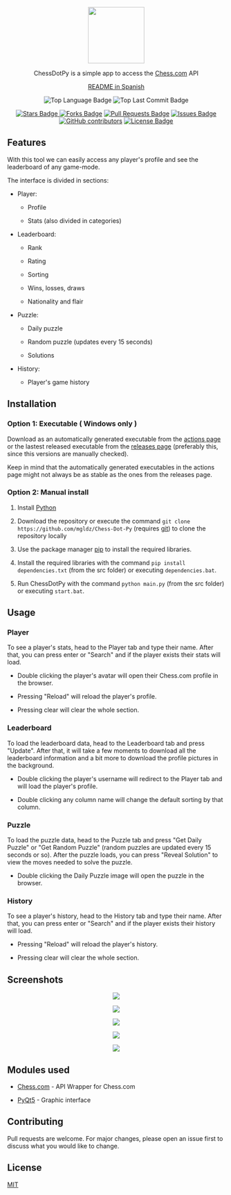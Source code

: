 <p align="center"><img src="https://raw.githubusercontent.com/mgldz/Chess-Dot-Py/main/resources/logo.png"
height="130"></p>

<p align="center">ChessDotPy is a simple app to access the <a href="https://www.chess.com/">Chess.com</a> API</p>

<p align="center"><a href="https://github.com/mgldz/Chess-Dot-Py/blob/main/README.es.md">README in Spanish</a></p>

<p align="center"><img src="https://img.shields.io/github/languages/top/mgldz/Chess-Dot-Py" alt="Top Language Badge"/> <img src="https://img.shields.io/github/last-commit/mgldz/Chess-Dot-Py" alt="Top Last Commit Badge"/></p>

<p align="center"><a href="https://github.com/mgldz/Chess-Dot-Py/stargazers"><img src="https://img.shields.io/github/stars/mgldz/Chess-Dot-Py" alt="Stars Badge"/> <a href="https://github.com/mgldz/Chess-Dot-Py/network/members"><img src="https://img.shields.io/github/forks/mgldz/Chess-Dot-Py" alt="Forks Badge"/></a> <a href="https://github.com/mgldz/Chess-Dot-Py/pulls"><img  src="https://img.shields.io/github/issues-pr/mgldz/Chess-Dot-Py" alt="Pull Requests Badge"/></a> <a href="https://github.com/mgldz/Chess-Dot-Py/issues"> <img src="https://img.shields.io/github/issues/mgldz/Chess-Dot-Py" alt="Issues Badge"/></a> <a href="https://github.com/mgldz/Chess-Dot-Py/graphs/contributors"><img alt="GitHub contributors" src="https://img.shields.io/github/contributors/mgldz/Chess-Dot-Py?color=2b9348"></a> <a href="https://github.com/mgldz/Chess-Dot-Py/blob/master/LICENSE"><img src="https://img.shields.io/github/license/mgldz/Chess-Dot-Py?color=2b9348" alt="License Badge"/></a></p>

## Features

With this tool we can easily access any player's profile and see the leaderboard of any game-mode.

The interface is divided in sections:

- Player:

  - Profile

  - Stats (also divided in categories)

- Leaderboard:

  - Rank

  - Rating

  - Sorting

  - Wins, losses, draws

  - Nationality and flair

- Puzzle:

  - Daily puzzle

  - Random puzzle (updates every 15 seconds)

  - Solutions

- History:

  - Player's game history

## Installation

### Option 1: Executable ( Windows only )

Download as an automatically generated executable from the [actions page](https://github.com/mgldz/Chess-Dot-Py/actions/workflows/pyinstaller.yml) or the lastest released executable from the [releases page](https://github.com/mgldz/Chess-Dot-Py/releases) (preferably this, since this versions are manually checked).

Keep in mind that the automatically generated executables in the actions page might not always be as stable as the ones from the releases page.

### Option 2: Manual install

1. Install [Python](https://www.python.org/downloads/)

2. Download the repository or execute the command `git clone https://github.com/mgldz/Chess-Dot-Py` (requires [git](https://git-scm.com/downloads)) to clone the repository locally

3. Use the package manager [pip](https://pip.pypa.io/en/stable/) to install the required libraries.

4. Install the required libraries with the command `pip install dependencies.txt` (from the src folder) or executing `dependencies.bat`.

5. Run ChessDotPy with the command `python main.py` (from the src folder) or executing `start.bat`.

## Usage

### Player

To see a player's stats, head to the Player tab and type their name. After that, you can press enter or "Search" and if the player exists their stats will load.

- Double clicking the player's avatar will open their Chess.com profile in the browser.

- Pressing "Reload" will reload the player's profile.

- Pressing clear will clear the whole section.

### Leaderboard

To load the leaderboard data, head to the Leaderboard tab and press "Update". After that, it will take a few moments to download all the leaderboard information and a bit more to download the profile pictures in the background.

- Double clicking the player's username will redirect to the Player tab and will load the player's profile.

- Double clicking any column name will change the default sorting by that column.

### Puzzle

To load the puzzle data, head to the Puzzle tab and press "Get Daily Puzzle" or "Get Random Puzzle" (random puzzles are updated every 15 seconds or so). After the puzzle loads, you can press "Reveal Solution" to view the moves needed to solve the puzzle.

- Double clicking the Daily Puzzle image will open the puzzle in the browser.

### History

To see a player's history, head to the History tab and type their name. After that, you can press enter or "Search" and if the player exists their history will load.

- Pressing "Reload" will reload the player's history.

- Pressing clear will clear the whole section.

## Screenshots

<p  align="center"><img  src="https://raw.githubusercontent.com/mgldz/Chess-Dot-Py/main/resources/s1.png"></p>

<p  align="center"><img  src="https://raw.githubusercontent.com/mgldz/Chess-Dot-Py/main/resources/s2.png"></p>

<p  align="center"><img  src="https://raw.githubusercontent.com/mgldz/Chess-Dot-Py/main/resources/s3.png"></p>

<p  align="center"><img  src="https://raw.githubusercontent.com/mgldz/Chess-Dot-Py/main/resources/s4.png"></p>

<p  align="center"><img  src="https://raw.githubusercontent.com/mgldz/Chess-Dot-Py/main/resources/s5.png"></p>

## Modules used

- [Chess.com](https://pypi.org/project/chess.com/ "Chess.com") - API Wrapper for Chess.com

- [PyQt5](https://pypi.org/project/PyQt5/ "PyQt5") - Graphic interface

## Contributing

Pull requests are welcome. For major changes, please open an issue first to discuss what you would like to change.

## License

[MIT](https://choosealicense.com/licenses/mit/)
